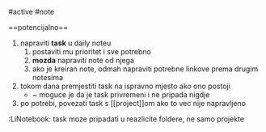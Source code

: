 #active #note 

==potencijalno==

1. napraviti **task** u daily noteu
	1. postaviti mu prioritet i sve potrebno
	2. **mozda** napraviti note od njega
	3. ako je kreiran note, odmah napraviti potrebne linkove prema drugim notesima
2. tokom dana premjestiti task na ispravno mjesto ako ono postoji
	- ~ moguce je da je task privremeni i ne pripada nigdje
3. po potrebi, povezati task s [[project]]om ako to vec nije napravljeno

:LiNotebook: task moze pripadati u reazlicite foldere, ne samo projekte
